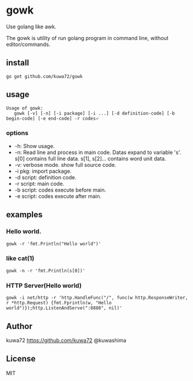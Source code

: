 # gowk

Use golang like awk.

The gowk is utility of run golang program in command line, without editor/commands.

## install

`go get github.com/kuwa72/gowk`

## usage

```
Usage of gowk:
   gowk [-v] [-n] [-i package] [-i ...] [-d definition-code] [-b begin-code] [-e end-code] -r codes⏎ 
```

### options

* -h: Show usage.
* -n: Read line and process in main code. Datas expand to variable 's'. s[0] contains full line data. s[1], s[2]... contains word unit data.
* -v: verbose mode. show full source code.
* -i pkg: import package.
* -d script: definition code.
* -r script: main code.
* -b script: codes execute before main.
* -e script: codes execute after main.


## examples

### Hello world.

`gowk -r 'fmt.Println("Hello world")'`

### like cat(1)

`gowk -n -r 'fmt.Println(s[0])'`

### HTTP Server(Hello world)

`gowk -i net/http -r 'http.HandleFunc("/", func(w http.ResponseWriter, r *http.Request) {fmt.Fprintln(w, "Hello world")});http.ListenAndServe(":8888", nil)'`


## Author

kuwa72 https://github.com/kuwa72 @kuwashima

## License

MIT
